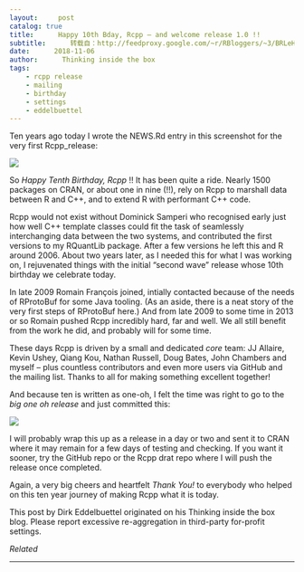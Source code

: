 ```yaml
---
layout:     post
catalog: true
title:      Happy 10th Bday, Rcpp – and welcome release 1.0 !!
subtitle:      转载自：http://feedproxy.google.com/~r/RBloggers/~3/BRLeHhbr66Y/
date:      2018-11-06
author:      Thinking inside the box
tags:
    - rcpp release
    - mailing
    - birthday
    - settings
    - eddelbuettel
---
```







Ten years ago today I wrote the NEWS.Rd entry in this screenshot for the very first Rcpp_release:

![](https://i0.wp.com/dirk.eddelbuettel.com/blog/code/rcpp/rcpp_first_release.png?w=456)


So *Happy Tenth Birthday, Rcpp* !! It has been quite a ride. Nearly 1500 packages on CRAN, or about one in nine (!!), rely on Rcpp to marshall data between R and C++, and to extend R with performant C++ code.

Rcpp would not exist without Dominick Samperi who recognised early just how well C++ template classes could fit the task of seamlessly interchanging data between the two systems, and contributed the first versions to my RQuantLib package. After a few versions he left this and R around 2006. About two years later, as I needed this for what I was working on, I rejuvenated things with the initial “second wave” release whose 10th birthday we celebrate today.

In late 2009 Romain François joined, intially contacted because of the needs of RProtoBuf for some Java tooling. (As an aside, there is a neat story of the very first steps of RProtoBuf here.) And from late 2009 to some time in 2013 or so Romain pushed Rcpp incredibly hard, far and well. We all still benefit from the work he did, and probably will for some time.

These days Rcpp is driven by a small and dedicated *core* team: JJ Allaire, Kevin Ushey, Qiang Kou, Nathan Russell, Doug Bates, John Chambers and myself – plus countless contributors and even more users via GitHub and the mailing list. Thanks to all for making something excellent together!

And because ten is written as one-oh, I felt the time was right to go to the *big one oh release* and just committed this:

![](https://i0.wp.com/dirk.eddelbuettel.com/blog/code/rcpp/rcpp_one_oh.png?w=456)


I will probably wrap this up as a release in a day or two and sent it to CRAN where it may remain for a few days of testing and checking. If you want it sooner, try the GitHub repo or the Rcpp drat repo where I will push the release once completed.

Again, a very big cheers and heartfelt *Thank You!* to everybody who helped on this ten year journey of making Rcpp what it is today.


This post by Dirk Eddelbuettel originated on his Thinking inside the box blog. Please report excessive re-aggregation in third-party for-profit settings.




*Related*








---
